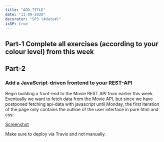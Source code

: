 ```yaml
---
title: "ADD TITLE"
date: "11-09-2020"
decorator: "SP3 (#date#)"
isSP: true
---
```


<!-- REMOVE ME: Setting isSP ensures this pages gets added to the list of Studypoint exercises -->

## Part-1 Complete all exercises (according to your colour level) from this week

<!-- REMOVE ME: The tag below will insert all day-exercises given for this week -->
<!-- REMOVE ME: PeriodFolder and weekFolder MUST match the real folder names -->

<!--PeriodExercises Flow-1/week3 PeriodExercises-->

## Part-2

### Add a JavaScript-driven frontend to your REST-API

Begin building a front-end to the Movie REST API from earlier this week. Eventually we want to fetch data from the Movie API, but since we have postponed fetching api-data with javascript until Monday, the first iteration of the page only contains the outline of the user interface in pure html and css:

[Screenshot](https://imgur.com/kjtElSR)

Make sure to deploy via Travis and not manually.


	
